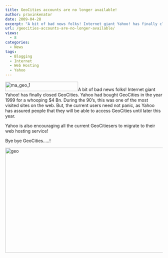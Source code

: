```yaml
---
title: GeoCities accounts are no longer available!
author: pravinkenator
date: 2009-04-28
excerpt: "A bit of bad news folks! Internet giant Yahoo! has finally closed GeoCities. Yahoo had bought GeoCities in the year 1999 for a whooping $4 Bn. During the 90's, this was one of the most visited sites on the web. But, the current users need not panic, as Yahoo has assured people that they will be able to access GeoCities until later this year."
url: /geocities-accounts-are-no-longer-available/
views:
  - 8
categories:
  - News
tags:
  - Blogging
  - Internet
  - Web Hosting
  - Yahoo
---
```

<img class="size-full wp-image-6869 alignright" src="http://cdn.devilsworkshop.org/files/2009/04/ma_geo_1.gif" alt="ma_geo_1" width="233" height="30" />A bit of bad news folks! Internet giant Yahoo! has finally closed GeoCities. Yahoo had bought GeoCities in the year 1999 for a whooping $4 Bn. During the 90&#8217;s, this was one of the most visited sites on the web. But, the current users need not panic, as Yahoo has assured people that they will be able to access GeoCities until later this year.

Yahoo is also encouraging all the current GeoCitiesers to migrate to their web hosting service!

Bye bye GeoCities&#8230;..!

<img class="aligncenter size-medium wp-image-6870" src="http://cdn.devilsworkshop.org/files/2009/04/geo-600x336.jpg" alt="geo" width="600" height="336" />
